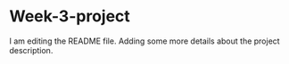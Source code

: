 # Week-3-project
I am editing the README file. Adding some more details about the project description.


